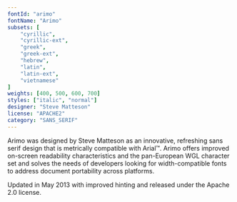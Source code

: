 ```yaml
---
fontId: "arimo"
fontName: "Arimo"
subsets: [
    "cyrillic",
    "cyrillic-ext",
    "greek",
    "greek-ext",
    "hebrew",
    "latin",
    "latin-ext",
    "vietnamese"
]
weights: [400, 500, 600, 700]
styles: ["italic", "normal"]
designer: "Steve Matteson"
license: "APACHE2"
category: "SANS_SERIF"
---
```


<p>Arimo was designed by Steve Matteson as an innovative, refreshing sans
serif design that is metrically compatible with Arial™. Arimo offers improved
on-screen readability characteristics and the pan-European WGL character set
and solves the needs of developers looking for width-compatible fonts to
address document portability across platforms.</p>

<p>Updated in May 2013 with improved hinting and released under the 
Apache 2.0 license.</p>